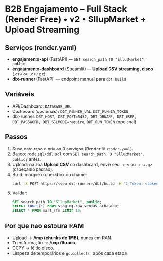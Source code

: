 # B2B Engajamento – Full Stack (Render Free) • v2 • SllupMarket + Upload Streaming

## Serviços (render.yaml)
- **engajamento-api** (FastAPI) — `SET search_path TO "SllupMarket", public`
- **engajamento-dashboard** (Streamlit) — **Upload CSV streaming, disco** (.csv ou .csv.gz)
- **dbt-runner** (FastAPI) — endpoint manual para `dbt build`

## Variáveis
- API/Dashboard: `DATABASE_URL`
- Dashboard (opcionais): `DBT_RUNNER_URL`, `DBT_RUNNER_TOKEN`
- dbt-runner: `DBT_HOST, DBT_PORT=5432, DBT_DBNAME, DBT_USER, DBT_PASSWORD, DBT_SSLMODE=require`, `DBT_RUN_TOKEN` (opcional)

## Passos
1. Suba este repo e crie os 3 serviços (Render lê `render.yaml`).
2. Banco: rode `sql/ddl.sql` com `SET search_path TO "SllupMarket", public;` antes.
3. Upload: na aba **Upload CSV** do dashboard, envie seu `.csv` ou `.csv.gz` (cabeçalho padrão).
4. Build: marque o checkbox ou chame:
   ```bash
   curl -X POST https://<seu-dbt-runner>/dbt/build -H "X-Token: <token>"
   ```
5. Validar:
   ```sql
   SET search_path TO "SllupMarket", public;
   SELECT count(*) FROM staging.raw_vendas_achatado;
   SELECT * FROM mart_rfm LIMIT 10;
   ```

## Por que não estoura RAM
- Upload → **/tmp (chunks de 1MB)**, nunca em RAM.
- Transformação → **/tmp filtrado**.
- COPY → lê do disco.
- Limpeza de temporários e `gc.collect()` após cada etapa.
